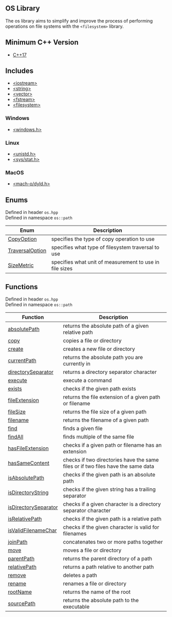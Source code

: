 ## OS Library
The os library aims to simplify and improve the process of performing operations on file systems with the `<filesystem>` library.

## Minimum C++ Version
- [C++17](https://en.cppreference.com/w/cpp/17)

## Includes
- [\<iostream>](https://en.cppreference.com/w/cpp/io/basic_iostream)
- [\<string>](https://en.cppreference.com/w/cpp/string)
- [\<vector>](https://en.cppreference.com/w/cpp/container/vector)
- [\<fstream>](https://en.cppreference.com/w/cpp/io/basic_fstream)
- [\<filesystem>](https://en.cppreference.com/w/cpp/filesystem)
### Windows
- [\<windows.h>](https://learn.microsoft.com/en-us/windows/win32/api/winbase/)
### Linux
- [\<unistd.h>](https://pubs.opengroup.org/onlinepubs/7908799/xsh/unistd.h.html)
- [\<sys/stat.h>](https://pubs.opengroup.org/onlinepubs/7908799/xsh/sysstat.h.html)
### MacOS
- [\<mach-o/dyld.h>](https://opensource.apple.com/source/dyld/dyld-433.5/include/mach-o/dyld.h.auto.html)

## Enums
Defined in header `os.hpp` \
Defined in namespace `os::path`

| Enum | Description |
| --- | --- |
| [CopyOption](Enums/CopyOption.md) | specifies the type of copy operation to use |
| [TraversalOption](Enums/TraversalOption.md) | specifies what type of filesystem traversal to use |
| [SizeMetric](Enums/SizeMetric.md) | specifies what unit of measurement to use in file sizes |

## Functions
Defined in header `os.hpp` \
Defined in namespace `os::path`

| Function | Description |
| --- | --- |
| [absolutePath](Functions/absolutePath.md) | returns the absolute path of a given relative path |
| [copy](Functions/copy.md) | copies a file or directory |
| [create](Functions/create.md) | creates a new file or directory |
| [currentPath](Functions/currentPath.md) | returns the absolute path you are currently in |
| [directorySeparator](Functions/directorySeparator.md) | returns a directory separator character |
| [execute](Functions/execute.md) | execute a command |
| [exists](Functions/exists.md) | checks if the given path exists |
| [fileExtension](Functions/fileExtension.md) | returns the file extension of a given path or filename |
| [fileSize](Functions/fileSize.md) | returns the file size of a given path |
| [filename](Functions/filename.md) | returns the filename of a given path |
| [find](Functions/find.md) | finds a given file |
| [findAll](Functions/findAll.md) | finds multiple of the same file |
| [hasFileExtension](Functions/hasFileExtension.md) | checks if a given path or filename has an extension |
| [hasSameContent](Functions/hasSameContent.md) | checks if two directories have the same files or if two files have the same data |
| [isAbsolutePath](Functions/isAbsolutePath.md) | checks if the given path is an absolute path |
| [isDirectoryString](Functions/isDirectoryString.md) | checks if the given string has a trailing separator |
| [isDirectorySeparator](Functions/isDirectorySeparator.md) | checks if a given character is a directory separator character |
| [isRelativePath](Functions/isRelativePath.md) | checks if the given path is a relative path |
| [isValidFilenameChar](Functions/isValidFilenameChar.md) | checks if the given character is valid for filenames |
| [joinPath](Functions/joinPath.md) | concatenates two or more paths together |
| [move](Functions/move.md) | moves a file or directory |
| [parentPath](Functions/parentPath.md) | returns the parent directory of a path |
| [relativePath](Functions/relativePath.md) | returns a path relative to another path |
| [remove](Functions/remove.md) | deletes a path |
| [rename](Functions/rename.md) | renames a file or directory |
| [rootName](Functions/rootName.md) | returns the name of the root |
| [sourcePath](Functions/sourcePath.md) | returns the absolute path to the executable |






